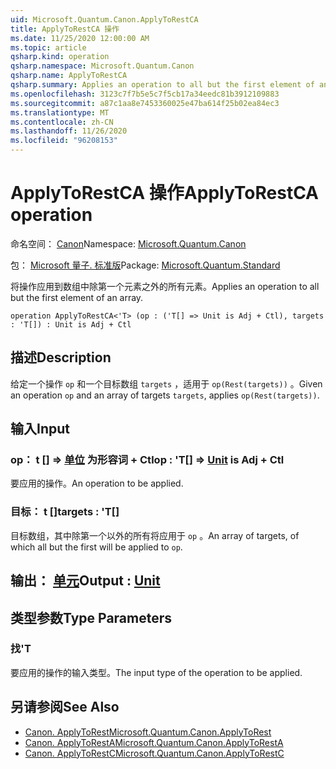 ```yaml
---
uid: Microsoft.Quantum.Canon.ApplyToRestCA
title: ApplyToRestCA 操作
ms.date: 11/25/2020 12:00:00 AM
ms.topic: article
qsharp.kind: operation
qsharp.namespace: Microsoft.Quantum.Canon
qsharp.name: ApplyToRestCA
qsharp.summary: Applies an operation to all but the first element of an array.
ms.openlocfilehash: 3123c7f7b5e5c7f5cb17a34eedc81b3912109883
ms.sourcegitcommit: a87c1aa8e7453360025e47ba614f25b02ea84ec3
ms.translationtype: MT
ms.contentlocale: zh-CN
ms.lasthandoff: 11/26/2020
ms.locfileid: "96208153"
---
```

# <a name="applytorestca-operation"></a><span data-ttu-id="332b2-102">ApplyToRestCA 操作</span><span class="sxs-lookup"><span data-stu-id="332b2-102">ApplyToRestCA operation</span></span>

<span data-ttu-id="332b2-103">命名空间： [Canon](xref:Microsoft.Quantum.Canon)</span><span class="sxs-lookup"><span data-stu-id="332b2-103">Namespace: [Microsoft.Quantum.Canon](xref:Microsoft.Quantum.Canon)</span></span>

<span data-ttu-id="332b2-104">包： [Microsoft 量子. 标准版](https://nuget.org/packages/Microsoft.Quantum.Standard)</span><span class="sxs-lookup"><span data-stu-id="332b2-104">Package: [Microsoft.Quantum.Standard](https://nuget.org/packages/Microsoft.Quantum.Standard)</span></span>


<span data-ttu-id="332b2-105">将操作应用到数组中除第一个元素之外的所有元素。</span><span class="sxs-lookup"><span data-stu-id="332b2-105">Applies an operation to all but the first element of an array.</span></span>

```qsharp
operation ApplyToRestCA<'T> (op : ('T[] => Unit is Adj + Ctl), targets : 'T[]) : Unit is Adj + Ctl
```


## <a name="description"></a><span data-ttu-id="332b2-106">描述</span><span class="sxs-lookup"><span data-stu-id="332b2-106">Description</span></span>

<span data-ttu-id="332b2-107">给定一个操作 `op` 和一个目标数组 `targets` ，适用于 `op(Rest(targets))` 。</span><span class="sxs-lookup"><span data-stu-id="332b2-107">Given an operation `op` and an array of targets `targets`, applies `op(Rest(targets))`.</span></span>

## <a name="input"></a><span data-ttu-id="332b2-108">输入</span><span class="sxs-lookup"><span data-stu-id="332b2-108">Input</span></span>

### <a name="op--t--unit--is-adj--ctl"></a><span data-ttu-id="332b2-109">op： t [] => [单位](xref:microsoft.quantum.lang-ref.unit)  为形容词 + Ctl</span><span class="sxs-lookup"><span data-stu-id="332b2-109">op : 'T[] => [Unit](xref:microsoft.quantum.lang-ref.unit)  is Adj + Ctl</span></span>

<span data-ttu-id="332b2-110">要应用的操作。</span><span class="sxs-lookup"><span data-stu-id="332b2-110">An operation to be applied.</span></span>


### <a name="targets--t"></a><span data-ttu-id="332b2-111">目标： t []</span><span class="sxs-lookup"><span data-stu-id="332b2-111">targets : 'T[]</span></span>

<span data-ttu-id="332b2-112">目标数组，其中除第一个以外的所有将应用于 `op` 。</span><span class="sxs-lookup"><span data-stu-id="332b2-112">An array of targets, of which all but the first will be applied to `op`.</span></span>



## <a name="output--unit"></a><span data-ttu-id="332b2-113">输出： [单元](xref:microsoft.quantum.lang-ref.unit)</span><span class="sxs-lookup"><span data-stu-id="332b2-113">Output : [Unit](xref:microsoft.quantum.lang-ref.unit)</span></span>



## <a name="type-parameters"></a><span data-ttu-id="332b2-114">类型参数</span><span class="sxs-lookup"><span data-stu-id="332b2-114">Type Parameters</span></span>

### <a name="t"></a><span data-ttu-id="332b2-115">找</span><span class="sxs-lookup"><span data-stu-id="332b2-115">'T</span></span>

<span data-ttu-id="332b2-116">要应用的操作的输入类型。</span><span class="sxs-lookup"><span data-stu-id="332b2-116">The input type of the operation to be applied.</span></span>

## <a name="see-also"></a><span data-ttu-id="332b2-117">另请参阅</span><span class="sxs-lookup"><span data-stu-id="332b2-117">See Also</span></span>

- [<span data-ttu-id="332b2-118">Canon. ApplyToRest</span><span class="sxs-lookup"><span data-stu-id="332b2-118">Microsoft.Quantum.Canon.ApplyToRest</span></span>](xref:Microsoft.Quantum.Canon.ApplyToRest)
- [<span data-ttu-id="332b2-119">Canon. ApplyToRestA</span><span class="sxs-lookup"><span data-stu-id="332b2-119">Microsoft.Quantum.Canon.ApplyToRestA</span></span>](xref:Microsoft.Quantum.Canon.ApplyToRestA)
- [<span data-ttu-id="332b2-120">Canon. ApplyToRestC</span><span class="sxs-lookup"><span data-stu-id="332b2-120">Microsoft.Quantum.Canon.ApplyToRestC</span></span>](xref:Microsoft.Quantum.Canon.ApplyToRestC)